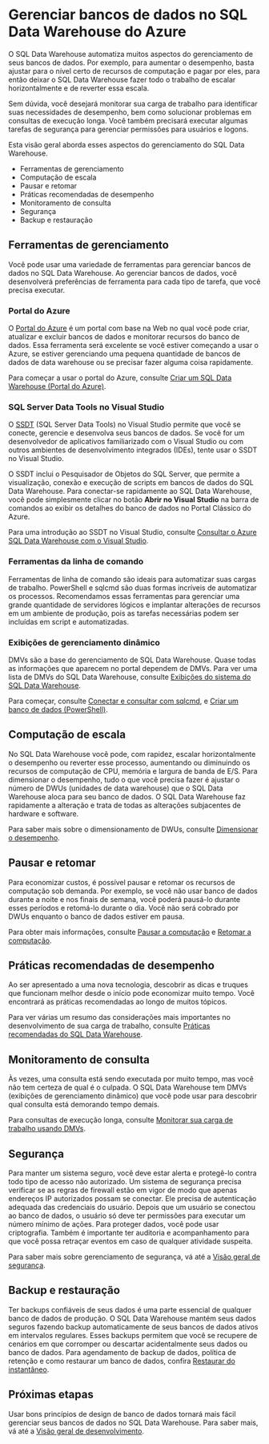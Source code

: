 <properties
   pageTitle="Gerenciar bancos de dados no Azure SQL Data Warehouse | Microsoft Azure"
   description="Visão geral do gerenciamento de bancos de dados do SQL Data Warehouse. Inclui ferramentas de gerenciamento, DWUs e escalar o desempenho horizontalmente, solucionar problemas de desempenho de consulta, estabelecer políticas de segurança e restaurar um banco de dados contra dados corrompidos ou de uma interrupção regional."
   services="sql-data-warehouse"
   documentationCenter="NA"
   authors="barbkess"
   manager="barbkess"
   editor=""/>

<tags
   ms.service="sql-data-warehouse"
   ms.devlang="NA"
   ms.topic="article"
   ms.tgt_pltfrm="NA"
   ms.workload="data-services"
   ms.date="08/16/2016"
   ms.author="barbkess;sonyama;"/>

# Gerenciar bancos de dados no SQL Data Warehouse do Azure

O SQL Data Warehouse automatiza muitos aspectos do gerenciamento de seus bancos de dados. Por exemplo, para aumentar o desempenho, basta ajustar para o nível certo de recursos de computação e pagar por eles, para então deixar o SQL Data Warehouse fazer todo o trabalho de escalar horizontalmente e de reverter essa escala.

Sem dúvida, você desejará monitorar sua carga de trabalho para identificar suas necessidades de desempenho, bem como solucionar problemas em consultas de execução longa. Você também precisará executar algumas tarefas de segurança para gerenciar permissões para usuários e logons.

Esta visão geral aborda esses aspectos do gerenciamento do SQL Data Warehouse.

- Ferramentas de gerenciamento
- Computação de escala
- Pausar e retomar
- Práticas recomendadas de desempenho
- Monitoramento de consulta
- Segurança
- Backup e restauração

## Ferramentas de gerenciamento

Você pode usar uma variedade de ferramentas para gerenciar bancos de dados no SQL Data Warehouse. Ao gerenciar bancos de dados, você desenvolverá preferências de ferramenta para cada tipo de tarefa, que você precisa executar.

### Portal do Azure
O [Portal do Azure][] é um portal com base na Web no qual você pode criar, atualizar e excluir bancos de dados e monitorar recursos do banco de dados. Essa ferramenta será excelente se você estiver começando a usar o Azure, se estiver gerenciando uma pequena quantidade de bancos de dados de data warehouse ou se precisar fazer alguma coisa rapidamente.

Para começar a usar o portal do Azure, consulte [Criar um SQL Data Warehouse (Portal do Azure)][].

### SQL Server Data Tools no Visual Studio
O [SSDT][] \(SQL Server Data Tools) no Visual Studio permite que você se conecte, gerencie e desenvolva seus bancos de dados. Se você for um desenvolvedor de aplicativos familiarizado com o Visual Studio ou com outros ambientes de desenvolvimento integrados (IDEs), tente usar o SSDT no Visual Studio.

O SSDT inclui o Pesquisador de Objetos do SQL Server, que permite a visualização, conexão e execução de scripts em bancos de dados do SQL Data Warehouse. Para conectar-se rapidamente ao SQL Data Warehouse, você pode simplesmente clicar no botão **Abrir no Visual Studio** na barra de comandos ao exibir os detalhes do banco de dados no Portal Clássico do Azure.

Para uma introdução ao SSDT no Visual Studio, consulte [Consultar o Azure SQL Data Warehouse com o Visual Studio][].

### Ferramentas da linha de comando
Ferramentas de linha de comando são ideais para automatizar suas cargas de trabalho. PowerShell e sqlcmd são duas formas incríveis de automatizar os processos. Recomendamos essas ferramentas para gerenciar uma grande quantidade de servidores lógicos e implantar alterações de recursos em um ambiente de produção, pois as tarefas necessárias podem ser incluídas em script e automatizadas.

### Exibições de gerenciamento dinâmico 

DMVs são a base do gerenciamento de SQL Data Warehouse. Quase todas as informações que aparecem no portal dependem de DMVs. Para ver uma lista de DMVs do SQL Data Warehouse, consulte [Exibições do sistema do SQL Data Warehouse][].

Para começar, consulte [Conectar e consultar com sqlcmd][], e [Criar um banco de dados (PowerShell)][].

## Computação de escala

No SQL Data Warehouse você pode, com rapidez, escalar horizontalmente o desempenho ou reverter esse processo, aumentando ou diminuindo os recursos de computação de CPU, memória e largura de banda de E/S. Para dimensionar o desempenho, tudo o que você precisa fazer é ajustar o número de DWUs (unidades de data warehouse) que o SQL Data Warehouse aloca para seu banco de dados. O SQL Data Warehouse faz rapidamente a alteração e trata de todas as alterações subjacentes de hardware e software.

Para saber mais sobre o dimensionamento de DWUs, consulte [Dimensionar o desempenho][].

##  Pausar e retomar

Para economizar custos, é possível pausar e retomar os recursos de computação sob demanda. Por exemplo, se você não usar banco de dados durante a noite e nos finais de semana, você poderá pausá-lo durante esses períodos e retomá-lo durante o dia. Você não será cobrado por DWUs enquanto o banco de dados estiver em pausa.

Para obter mais informações, consulte [Pausar a computação][] e [Retomar a computação][].

## Práticas recomendadas de desempenho

Ao ser apresentado a uma nova tecnologia, descobrir as dicas e truques que funcionam melhor desde o início pode economizar muito tempo. Você encontrará as práticas recomendadas ao longo de muitos tópicos.

Para ver várias um resumo das considerações mais importantes no desenvolvimento de sua carga de trabalho, consulte [Práticas recomendadas do SQL Data Warehouse][].

## Monitoramento de consulta

Às vezes, uma consulta está sendo executada por muito tempo, mas você não tem certeza de qual é o culpada. O SQL Data Warehouse tem DMVs (exibições de gerenciamento dinâmico) que você pode usar para descobrir qual consulta está demorando tempo demais.

Para consultas de execução longa, consulte [Monitorar sua carga de trabalho usando DMVs][].

## Segurança

Para manter um sistema seguro, você deve estar alerta e protegê-lo contra todo tipo de acesso não autorizado. Um sistema de segurança precisa verificar se as regras de firewall estão em vigor de modo que apenas endereços IP autorizados possam se conectar. Ele precisa de autenticação adequada das credenciais do usuário. Depois que um usuário se conectou ao banco de dados, o usuário só deve ter permissões para executar um número mínimo de ações. Para proteger dados, você pode usar criptografia. Também é importante ter auditoria e acompanhamento para que você possa retraçar eventos em caso de qualquer atividade suspeita.

Para saber mais sobre gerenciamento de segurança, vá até a [Visão geral de segurança][].

## Backup e restauração

Ter backups confiáveis de seus dados é uma parte essencial de qualquer banco de dados de produção. O SQL Data Warehouse mantém seus dados seguros fazendo backup automaticamente de seus bancos de dados ativos em intervalos regulares. Esses backups permitem que você se recupere de cenários em que corromper ou descartar acidentalmente seus dados ou banco de dados. Para agendamento de backup de dados, política de retenção e como restaurar um banco de dados, confira [Restaurar do instantâneo][].

## Próximas etapas
Usar bons princípios de design de banco de dados tornará mais fácil gerenciar seus bancos de dados no SQL Data Warehouse. Para saber mais, vá até a [Visão geral de desenvolvimento][].

<!--Image references-->

<!--Article references-->
[Criar um SQL Data Warehouse (Portal do Azure)]: sql-data-warehouse-get-started-provision.md
[Criar um banco de dados (PowerShell)]: sql-data-warehouse-get-started-provision-powershell
[connection]: sql-data-warehouse-develop-connections.md
[Consultar o Azure SQL Data Warehouse com o Visual Studio]: sql-data-warehouse-query-visual-studio.md
[Conectar e consultar com sqlcmd]: sql-data-warehouse-get-started-connect-sqlcmd.md
[Visão geral de desenvolvimento]: sql-data-warehouse-overview-develop.md
[Monitorar sua carga de trabalho usando DMVs]: sql-data-warehouse-manage-monitor.md
[Pausar a computação]: sql-data-warehouse-manage-compute-overview.md#pause-compute-bk
[Restaurar do instantâneo]: sql-data-warehouse-restore-database-overview.md
[Retomar a computação]: sql-data-warehouse-manage-compute-overview.md#resume-compute-performance-bk
[Dimensionar o desempenho]: sql-data-warehouse-manage-compute-overview.md#scale-performance-bk
[Visão geral de segurança]: sql-data-warehouse-overview-manage-security.md
[Práticas recomendadas do SQL Data Warehouse]: sql-data-warehouse-best-practices.md
[Exibições do sistema do SQL Data Warehouse]: sql-data-warehouse-reference-tsql-system-views.md

<!--MSDN references-->
[SSDT]: https://msdn.microsoft.com/library/mt204009.aspx

<!--Other web references-->
[Portal do Azure]: http://portal.azure.com/

<!---HONumber=AcomDC_0817_2016-->